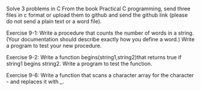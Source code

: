 Solve 3 problems in C
From the book Practical C programming, send three files in c format or upload them to github and send the github link (please do not send a plain text or a word file).

Exercise 9-1: Write a procedure that counts the number of words in a string. (Your documentation should describe exactly how you define a word.) Write a program to test your new procedure.

Exercise 9-2: Write a function begins(string1,string2)that returns true if string1 begins string2. Write a program to test the function.

Exercise 9-6: Write a function that scans a character array for the character - and replaces it with _.
